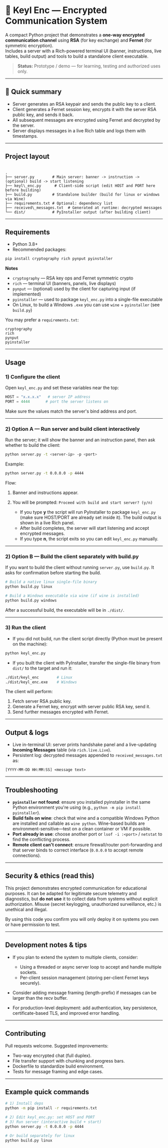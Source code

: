 # 🔐 Keyl Enc — Encrypted Communication System

A compact Python project that demonstrates a **one-way encrypted communication channel** using **RSA** (for key exchange) and **Fernet** (for symmetric encryption).  
Includes a server with a Rich-powered terminal UI (banner, instructions, live tables, build output) and tools to build a standalone client executable.

> **Status:** Prototype / demo — for learning, testing and authorized uses only.

---

## 🔎 Quick summary
- Server generates an RSA keypair and sends the public key to a client.  
- Client generates a Fernet session key, encrypts it with the server RSA public key, and sends it back.  
- All subsequent messages are encrypted using Fernet and decrypted by the server.  
- Server displays messages in a live Rich table and logs them with timestamps.

---

## Project layout
```

.
├── server.py        # Main server: banner -> instruction -> (optional) build -> start listening
├── keyl\_enc.py      # Client-side script (edit HOST and PORT here before building)
├── build.py         # Standalone builder (build for linux or windows via Wine)
├── requirements.txt # Optional: dependency list
├── received\_messages.txt  # Generated at runtime: decrypted messages
└── dist/            # PyInstaller output (after building client)

````

---

## Requirements
- Python 3.8+  
- Recommended packages:
```bash
pip install cryptography rich pynput pyinstaller
````

**Notes**

* `cryptography` — RSA key ops and Fernet symmetric crypto
* `rich` — terminal UI (banners, panels, live displays)
* `pynput` — (optional) used by the client for capturing input (if implemented)
* `pyinstaller` — used to package `keyl_enc.py` into a single-file executable
* On Linux, to build a Windows `.exe` you can use `wine` + `pyinstaller` (see `build.py`)

You may prefer a `requirements.txt`:

```
cryptography
rich
pynput
pyinstaller
```

---

## Usage

### 1) Configure the client

Open `keyl_enc.py` and set these variables near the top:

```python
HOST = "x.x.x.x"   # server IP address
PORT = 4444       # port the server listens on
```

Make sure the values match the server's bind address and port.

---

### 2) Option A — Run server and build client interactively

Run the server; it will show the banner and an instruction panel, then ask whether to build the client:

```bash
python server.py -t <server-ip> -p <port>
```

Example:

```bash
python server.py -t 0.0.0.0 -p 4444
```

Flow:

1. Banner and instructions appear.
2. You will be prompted: `Proceed with build and start server? (y/n)`

   * If you type **y** the script will run PyInstaller to package `keyl_enc.py` (make sure HOST/PORT are already set inside it). The build output is shown in a live Rich panel.
   * After build completes, the server will start listening and accept encrypted messages.
   * If you type **n**, the script exits so you can edit `keyl_enc.py` manually.

---

### 2) Option B — Build the client separately with build.py

If you want to build the client without running `server.py`, use `build.py`. It asks for confirmation before starting the build.

```bash
# Build a native linux single-file binary
python build.py linux

# Build a Windows executable via wine (if wine is installed)
python build.py windows
```

After a successful build, the executable will be in `./dist/`.

---

### 3) Run the client

* If you did not build, run the client script directly (Python must be present on the machine):

```bash
python keyl_enc.py
```

* If you built the client with PyInstaller, transfer the single-file binary from `dist/` to the target and run it:

```bash
./dist/keyl_enc        # Linux
./dist/keyl_enc.exe    # Windows
```

The client will perform:

1. Fetch server RSA public key.
2. Generate a Fernet key, encrypt with server public RSA key, send it.
3. Send further messages encrypted with Fernet.

---

## Output & logs

* Live in-terminal UI: server prints handshake panel and a live-updating **Incoming Messages** table (via `rich.live.Live`).
* Persistent log: decrypted messages appended to `received_messages.txt` as:

```
[YYYY-MM-DD HH:MM:SS] <message text>
```

---

## Troubleshooting

* **`pyinstaller` not found**: ensure you installed pyinstaller in the same Python environment you're using (e.g., `python -m pip install pyinstaller`).
* **Build fails on wine**: check that wine and a compatible Windows Python are installed and callable as `wine python`. Wine-based builds are environment-sensitive—test on a clean container or VM if possible.
* **Port already in use**: choose another port or `lsof -i :<port>` / `netstat` to find the conflicting process.
* **Remote client can't connect**: ensure firewall/router port-forwarding and that server binds to correct interface (`0.0.0.0` to accept remote connections).

---

## Security & ethics (read this)

This project demonstrates encrypted communication for educational purposes. It can be adapted for legitimate secure telemetry and diagnostics, but **do not use** it to collect data from systems without explicit authorization. Misuse (secret keylogging, unauthorized surveillance, etc.) is unethical and illegal.

By using this code you confirm you will only deploy it on systems you own or have permission to test.

---

## Development notes & tips

* If you plan to extend the system to multiple clients, consider:

  * Using a threaded or async server loop to accept and handle multiple sockets.
  * Per-client session management (storing per-client Fernet keys securely).
* Consider adding message framing (length-prefix) if messages can be larger than the recv buffer.
* For production-level deployment: add authentication, key persistence, certificate-based TLS, and improved error handling.

---

## Contributing

Pull requests welcome. Suggested improvements:

* Two-way encrypted chat (full duplex).
* File transfer support with chunking and progress bars.
* Dockerfile to standardize build environment.
* Tests for message framing and edge cases.

---


## Example quick commands

```bash
# 1) Install deps
python -m pip install -r requirements.txt

# 2) Edit keyl_enc.py: set HOST and PORT
# 3) Run server (interactive build + start)
python server.py -t 0.0.0.0 -p 4444

# Or build separately for linux
python build.py linux
```


